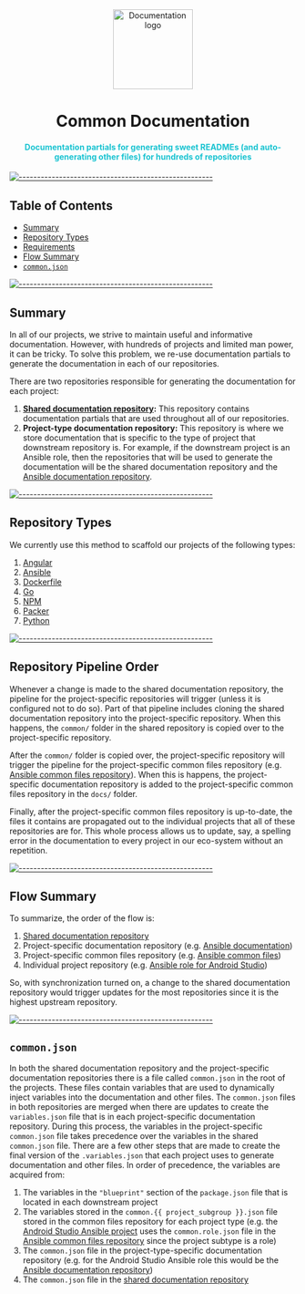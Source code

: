 <div align="center">
  <center>
    <a href="https://gitlab.com/megabyte-labs/documentation">
      <img width="140" height="140" alt="Documentation logo" src="https://gitlab.com/megabyte-labs/documentation/shared/-/raw/master/logo.png" />
    </a>
  </center>
</div>
<div align="center">
  <center><h1>Common Documentation</h1></center>
  <center><h4 style="color: #18c3d1;">Documentation partials for generating sweet READMEs (and auto-generating other files) for hundreds of repositories</h4></center>
</div>

[![-----------------------------------------------------](https://gitlab.com/megabyte-labs/assets/-/raw/master/png/aqua-divider.png)](#table-of-contents)

## Table of Contents

- [Summary](#summary)
- [Repository Types](#repository-types)
- [Requirements](#repository-pipeline-order)
- [Flow Summary](#flow-summary)
- [`common.json`](#common-json)

[![-----------------------------------------------------](https://gitlab.com/megabyte-labs/assets/-/raw/master/png/aqua-divider.png)](#summary)

## Summary

In all of our projects, we strive to maintain useful and informative documentation. However, with hundreds of projects and limited man power, it can be tricky. To solve this problem, we re-use documentation partials to generate the documentation in each of our repositories.

There are two repositories responsible for generating the documentation for each project:

1. **[Shared documentation repository](https://gitlab.com/megabyte-labs/documentation/shared):** This repository contains documentation partials that are used throughout all of our repositories.
2. **Project-type documentation repository:** This repository is where we store documentation that is specific to the type of project that downstream repository is. For example, if the downstream project is an Ansible role, then the repositories that will be used to generate the documentation will be the shared documentation repository and the [Ansible documentation repository](https://gitlab.com/megabyte-labs/documentation/ansible).

[![-----------------------------------------------------](https://gitlab.com/megabyte-labs/assets/-/raw/master/png/aqua-divider.png)](#repository-types)

## Repository Types

We currently use this method to scaffold our projects of the following types:

1. [Angular](https://gitlab.com/megabyte-labs/documentation/angular)
2. [Ansible](https://gitlab.com/megabyte-labs/documentation/ansible)
3. [Dockerfile](https://gitlab.com/megabyte-labs/documentation/dockerfile)
4. [Go](https://gitlab.com/megabyte-labs/documentation/go)
5. [NPM](https://gitlab.com/megabyte-labs/documentation/npm)
6. [Packer](https://gitlab.com/megabyte-labs/documentation/packer)
7. [Python](https://gitlab.com/megabyte-labs/documentation/python)

[![-----------------------------------------------------](https://gitlab.com/megabyte-labs/assets/-/raw/master/png/aqua-divider.png)](#repository-pipeline-order)

## Repository Pipeline Order

Whenever a change is made to the shared documentation repository, the pipeline for the project-specific repositories will trigger (unless it is configured not to do so). Part of that pipeline includes cloning the shared documentation repository into the project-specific repository. When this happens, the `common/` folder in the shared repository is copied over to the project-specific repository.

After the `common/` folder is copied over, the project-specific repository will trigger the pipeline for the project-specific common files repository (e.g. [Ansible common files repository](https://gitlab.com/megabyte-labs/common/ansible)). When this is happens, the project-specific documentation repository is added to the project-specific common files repository in the `docs/` folder.

Finally, after the project-specific common files repository is up-to-date, the files it contains are propagated out to the individual projects that all of these repositories are for. This whole process allows us to update, say, a spelling error in the documentation to every project in our eco-system without an repetition.

[![-----------------------------------------------------](https://gitlab.com/megabyte-labs/assets/-/raw/master/png/aqua-divider.png)](#flow-summary)

## Flow Summary

To summarize, the order of the flow is:

1. [Shared documentation repository](https://gitlab.com/megabyte-labs/documentation/shared)
2. Project-specific documentation repository (e.g. [Ansible documentation](https://gitlab.com/megabyte-labs/documentation/ansible))
3. Project-specific common files repository (e.g. [Ansible common files](https://gitlab.com/megabyte-labs/common/ansible))
4. Individual project repository (e.g. [Ansible role for Android Studio](https://gitlab.com/megabyte-labs/ansible-roles/androidstudio))

So, with synchronization turned on, a change to the shared documentation repository would trigger updates for the most repositories since it is the highest upstream repository.

[![-----------------------------------------------------](https://gitlab.com/megabyte-labs/assets/-/raw/master/png/aqua-divider.png)](#common-json)

## `common.json`

In both the shared documentation repository and the project-specific documentation repositories there is a file called `common.json` in the root of the projects. These files contain variables that are used to dynamically inject variables into the documentation and other files. The `common.json` files in both repositories are merged when there are updates to create the `variables.json` file that is in each project-specific documentation repository. During this process, the variables in the project-specific `common.json` file takes precedence over the variables in the shared `common.json` file. There are a few other steps that are made to create the final version of the `.variables.json` that each project uses to generate documentation and other files. In order of precedence, the variables are acquired from:

1. The variables in the `"blueprint"` section of the `package.json` file that is located in each downstream project
2. The variables stored in the `common.{{ project_subgroup }}.json` file stored in the common files repository for each project type (e.g. the [Android Studio Ansible project](https://gitlab.com/megabyte-labs/ansible-roles/androidstudio) uses the `common.role.json` file in the [Ansible common files repository](https://gitlab.com/megabyte-labs/common/ansible) since the project subtype is a role)
3. The `common.json` file in the project-type-specific documentation repository (e.g. for the Android Studio Ansible role this would be the [Ansible documentation repository](https://gitlab.com/megabyte-labs/documentation/ansible))
4. The `common.json` file in the [shared documentation repository](https://gitlab.com/megabyte-labs/documentation/shared)
